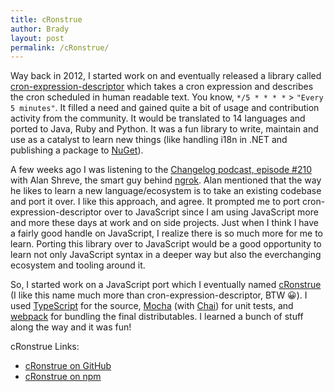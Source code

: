```yaml
---
title: cRonstrue
author: Brady
layout: post
permalink: /cRonstrue/
---
```


Way back in 2012, I started work on and eventually released a library called [cron-expression-descriptor](https://github.com/bradyholt/cron-expression-descriptor) which takes a cron expression and describes the cron scheduled in human readable text.  You know, `*/5 * * * *` > `"Every 5 minutes"`.  It filled a need and gained quite a bit of usage and contribution activity from the community.  It would be translated to 14 languages and ported to Java, Ruby and Python.  It was a fun library to write, maintain and use as a catalyst to learn new things (like handling i18n in .NET and publishing a package to [NuGet](https://www.nuget.org/)).

A few weeks ago I was listening to the [Changelog podcast, episode #210](https://changelog.com/210/) with Alan Shreve, the smart guy behind [ngrok](https://ngrok.com/).  Alan mentioned that the way he likes to learn a new language/ecosystem is to take an existing codebase and port it over.  I like this approach, and agree.  It prompted me to port cron-expression-descriptor over to JavaScript since I am using JavaScript more and more these days at work and on side projects.  Just when I think I have a fairly good handle on JavaScript, I realize there is so much more for me to learn.  Porting this library over to JavaScript would be a good opportunity to learn not only JavaScript syntax in a deeper way but also the everchanging ecosystem and tooling around it.

So, I started work on a JavaScript port which I eventually named [cRonstrue](https://github.com/bradyholt/cron-expression-descriptor) (I like this name much more than cron-expression-descriptor, BTW 😀).  I used [TypeScript](https://www.typescriptlang.org/) for the source, [Mocha](https://mochajs.org/) (with [Chai](http://chaijs.com/)) for unit tests, and [webpack](https://webpack.github.io/) for bundling the final distributables.  I learned a bunch of stuff along the way and it was fun!

cRonstrue Links:
- [cRonstrue on GitHub](fix/ts-module-to-namespace)
- [cRonstrue on npm](https://www.npmjs.com/package/cronstrue)